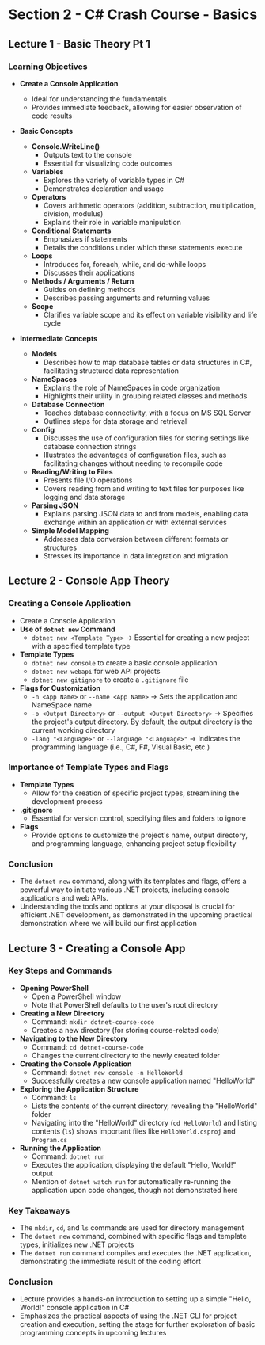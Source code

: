 # Section 2 - C# Crash Course - Basics

## Lecture 1 - Basic Theory Pt 1

### Learning Objectives

- **Create a Console Application**
  - Ideal for understanding the fundamentals
  - Provides immediate feedback, allowing for easier observation of code results

- **Basic Concepts**
  - **Console.WriteLine()**
    - Outputs text to the console
    - Essential for visualizing code outcomes
  - **Variables**
    - Explores the variety of variable types in C#
    - Demonstrates declaration and usage
  - **Operators**
    - Covers arithmetic operators (addition, subtraction, multiplication, division, modulus)
    - Explains their role in variable manipulation
  - **Conditional Statements**
    - Emphasizes if statements
    - Details the conditions under which these statements execute
  - **Loops**
    - Introduces for, foreach, while, and do-while loops
    - Discusses their applications
  - **Methods / Arguments / Return**
    - Guides on defining methods
    - Describes passing arguments and returning values
  - **Scope**
    - Clarifies variable scope and its effect on variable visibility and life cycle

- **Intermediate Concepts**
  - **Models**
    - Describes how to map database tables or data structures in C#, facilitating structured data representation
  - **NameSpaces**
    - Explains the role of NameSpaces in code organization
    - Highlights their utility in grouping related classes and methods
  - **Database Connection**
    - Teaches database connectivity, with a focus on MS SQL Server
    - Outlines steps for data storage and retrieval
  - **Config**
    - Discusses the use of configuration files for storing settings like database connection strings
    - Illustrates the advantages of configuration files, such as facilitating changes without needing to recompile code
  - **Reading/Writing to Files**
    - Presents file I/O operations
    - Covers reading from and writing to text files for purposes like logging and data storage
  - **Parsing JSON**
    - Explains parsing JSON data to and from models, enabling data exchange within an application or with external services
  - **Simple Model Mapping**
    - Addresses data conversion between different formats or structures
    - Stresses its importance in data integration and migration

## Lecture 2 - Console App Theory

### Creating a Console Application

- Create a Console Application
- **Use of `dotnet new` Command**
  - `dotnet new <Template Type>` &rarr; Essential for creating a new project with a specified template type
- **Template Types**
  - `dotnet new console` to create a basic console application
  - `dotnet new webapi` for web API projects
  - `dotnet new gitignore` to create a `.gitignore` file
- **Flags for Customization**
  - `-n <App Name>` or `--name <App Name>` &rarr; Sets the application and NameSpace name
  - `-o <Output Directory>` or `--output <Output Directory>` &rarr; Specifies the project's output directory. By default, the output directory is the current working directory
  - `-lang "<Language>"` or `--language "<Language>"` &rarr; Indicates the programming language (i.e., C#, F#, Visual Basic, etc.)

### Importance of Template Types and Flags

- **Template Types**
  - Allow for the creation of specific project types, streamlining the development process
- **.gitignore**
  - Essential for version control, specifying files and folders to ignore
- **Flags**
  - Provide options to customize the project's name, output directory, and programming language, enhancing project setup flexibility


### Conclusion

- The `dotnet new` command, along with its templates and flags, offers a powerful way to initiate various .NET projects, including console applications and web APIs.
- Understanding the tools and options at your disposal is crucial for efficient .NET development, as demonstrated in the upcoming practical demonstration where we will build our first application

## Lecture 3 - Creating a Console App

### Key Steps and Commands

- **Opening PowerShell**
  - Open a PowerShell window
  - Note that PowerShell defaults to the user's root directory
- **Creating a New Directory**
  - Command: `mkdir dotnet-course-code`
  - Creates a new directory (for storing course-related code)
- **Navigating to the New Directory**
  - Command: `cd dotnet-course-code`
  - Changes the current directory to the newly created folder
- **Creating the Console Application**
  - Command: `dotnet new console -n HelloWorld`
  - Successfully creates a new console application named "HelloWorld"
- **Exploring the Application Structure**
  - Command: `ls`
  - Lists the contents of the current directory, revealing the "HelloWorld" folder
  - Navigating into the "HelloWorld" directory (`cd HelloWorld`) and listing contents (`ls`) shows important files like `HelloWorld.csproj` and `Program.cs`
- **Running the Application**
  - Command: `dotnet run`
  - Executes the application, displaying the default "Hello, World!" output
  - Mention of `dotnet watch run` for automatically re-running the application upon code changes, though not demonstrated here

### Key Takeaways

- The `mkdir`, `cd`, and `ls` commands are used for directory management
- The `dotnet new` command, combined with specific flags and template types, initializes new .NET projects
- The `dotnet run` command compiles and executes the .NET application, demonstrating the immediate result of the coding effort

### Conclusion

- Lecture provides a hands-on introduction to setting up a simple "Hello, World!" console application in C#
- Emphasizes the practical aspects of using the .NET CLI for project creation and execution, setting the stage for further exploration of basic programming concepts in upcoming lectures

